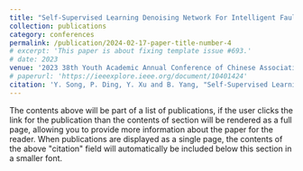 ```yaml
---
title: "Self-Supervised Learning Denoising Network For Intelligent Fault Diagnosis With Limited Labeled Data"
collection: publications
category: conferences
permalink: /publication/2024-02-17-paper-title-number-4
# excerpt: 'This paper is about fixing template issue #693.'
# date: 2023
venue: '2023 38th Youth Academic Annual Conference of Chinese Association of Automation (YAC)'
# paperurl: 'https://ieeexplore.ieee.org/document/10401424'
citation: 'Y. Song, P. Ding, Y. Xu and B. Yang, "Self-Supervised Learning Denoising Network For Intelligent Fault Diagnosis With Limited Labeled Data," 2023 38th Youth Academic Annual Conference of Chinese Association of Automation (YAC), Hefei, China, 2023, pp. 87-92, doi: 10.1109/YAC59482.2023.10401424.'
---
```


The contents above will be part of a list of publications, if the user clicks the link for the publication than the contents of section will be rendered as a full page, allowing you to provide more information about the paper for the reader. When publications are displayed as a single page, the contents of the above "citation" field will automatically be included below this section in a smaller font.
